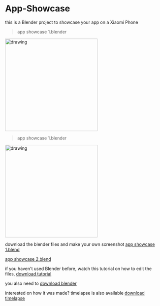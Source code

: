 
# App-Showcase
this is a Blender project to showcase your app on a Xiaomi Phone

> app showcase 1.blender
<img src="https://github.com/hedihadi/App-Showcase/raw/master/render%201.png" alt="drawing" width="300"/>

> app showcase 1.blender
<img src="https://github.com/hedihadi/App-Showcase/raw/master/render%202.png" alt="drawing" width="300"/>

download the blender files and make your own screenshot
[app showcase 1.blend](https://github.com/hedihadi/App-Showcase/raw/master/app%20showcase%201.blend)

[app showcase 2.blend](https://github.com/hedihadi/App-Showcase/raw/master/app%20showcase%202.blend)


if you haven't used Blender before, watch this tutorial on how to edit the files,
[download tutorial](https://github.com/hedihadi/App-Showcase/raw/master/tutorial.mp4)

you also need to [download blender](https://www.blender.org/download/)


interested on how it was made? timelapse is also available
[download timelapse](https://github.com/hedihadi/App-Showcase/raw/master/timelapse.mp4)
